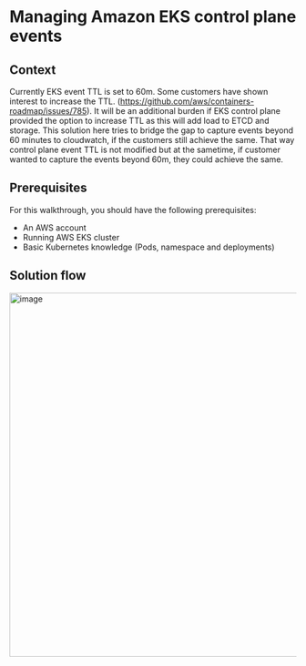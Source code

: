 # Managing Amazon EKS control plane events


## Context
Currently EKS event TTL is set to 60m. Some customers have shown interest to increase the TTL. (https://github.com/aws/containers-roadmap/issues/785). It will be an additional burden if EKS control plane provided the option to increase TTL as this will add load to ETCD and storage. This solution here tries to bridge the gap to capture events beyond 60 minutes to cloudwatch, if the customers still achieve the same. That way control plane event TTL is not modified but at the sametime, if customer wanted to capture the events beyond 60m, they could achieve the same.


## Prerequisites

For this walkthrough, you should have the following prerequisites: 

* An AWS account 
* Running AWS EKS cluster 
* Basic Kubernetes knowledge (Pods, namespace and deployments)

## Solution flow

<img width="639" alt="image" src="https://user-images.githubusercontent.com/1725781/159606567-abc3273c-2803-40a3-ac3b-dd4bbbd67334.png">


